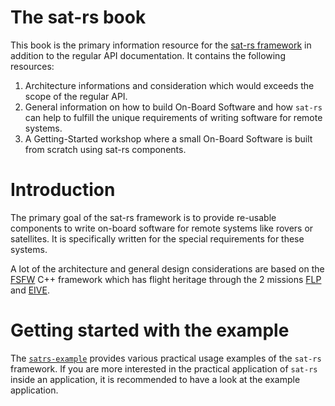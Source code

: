 The sat-rs book
======

This book is the primary information resource for the [sat-rs framework](https://egit.irs.uni-stuttgart.de/rust/sat-rs)
in addition to the regular API documentation. It contains the following resources:

1. Architecture informations and consideration which would exceeds the scope of the regular API.
2. General information on how to build On-Board Software and how `sat-rs` can help to fulfill
   the unique requirements of writing software for remote systems.
2. A Getting-Started workshop where a small On-Board Software is built from scratch using
   sat-rs components.

# Introduction

The primary goal of the sat-rs framework is to provide re-usable components
to write on-board software for remote systems like rovers or satellites. It is specifically written
for the special requirements for these systems.

A lot of the architecture and general design considerations are based on the
[FSFW](https://egit.irs.uni-stuttgart.de/fsfw/fsfw) C++ framework which has flight heritage
through the 2 missions [FLP](https://www.irs.uni-stuttgart.de/en/research/satellitetechnology-and-instruments/smallsatelliteprogram/flying-laptop/)
and [EIVE](https://www.irs.uni-stuttgart.de/en/research/satellitetechnology-and-instruments/smallsatelliteprogram/EIVE/).

# Getting started with the example

The [`satrs-example`](https://egit.irs.uni-stuttgart.de/rust/sat-rs/src/branch/main/satrs-example)
provides various practical usage examples of the `sat-rs` framework. If you are more interested in
the practical application of `sat-rs` inside an application, it is recommended to have a look at
the example application.
